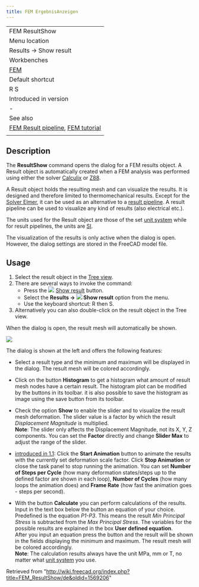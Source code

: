 ```yaml
---
title: FEM ErgebnisAnzeigen
---
```

|  |
| --- |
| FEM ResultShow |
| Menu location |
| Results → Show result |
| Workbenches |
| [FEM](/FEM_Workbench "FEM Workbench") |
| Default shortcut |
| R S |
| Introduced in version |
| - |
| See also |
| [FEM Result pipeline](/FEM_PostPipelineFromResult "FEM PostPipelineFromResult"), [FEM tutorial](/FEM_tutorial "FEM tutorial") |
|  |

## Description

The **ResultShow** command opens the dialog for a FEM results object. A Result object is automatically created when a FEM analysis was performed using either the solver [Calculix](/FEM_SolverCalculixCxxtools "FEM SolverCalculixCxxtools") or [Z88](/FEM_SolverZ88 "FEM SolverZ88").

A Result object holds the resulting mesh and can visualize the results. It is designed and therefore limited to thermomechanical results. Except for the [Solver Elmer](/FEM_SolverElmer "FEM SolverElmer"), it can be used as an alternative to a [result pipeline](/FEM_PostPipelineFromResult "FEM PostPipelineFromResult"). A result pipeline can be used to visualize any kind of results (also electrical etc.).

The units used for the Result object are those of the set [unit system](/Preferences_Editor#Units "Preferences Editor") while for result pipelines, the units are [SI](https://en.wikipedia.org/wiki/International_System_of_Units).

The visualization of the results is only active when the dialog is open. However, the dialog settings are stored in the FreeCAD model file.

## Usage

1. Select the result object in the [Tree view](/Tree_view "Tree view").
2. There are several ways to invoke the command:
   * Press the ![](/images/FEM_ResultShow.svg) [Show result](/FEM_ResultShow "FEM ResultShow") button.
   * Select the **Results → ![](/images/FEM_ResultShow.svg) Show result** option from the menu.
   * Use the keyboard shortcut: R then S.
3. Alternatively you can also double-click on the result object in the Tree view.

When the dialog is open, the result mesh will automatically be shown.

![](/images/FEM_Result-Object-Dialog.png)

The dialog is shown at the left and offers the following features:

* Select a result type and the minimum and maximum will be displayed in the dialog. The result mesh will be colored accordingly.

* Click on the button **Histogram** to get a histogram what amount of result mesh nodes have a certain result. The histogram plot can be modified by the buttons in its toolbar. it is also possible to save the histogram as image using the save button from its toolbar.

* Check the option **Show** to enable the slider and to visualize the result mesh deformation. The slider value is a factor by which the result *Displacement Magnitude* is multiplied.  
  **Note**: The slider only affects the Displacement Magnitude, not its X, Y, Z components. You can set the **Factor** directly and change **Slider Max** to adjust the range of the slider.

* [introduced in 1.1](/Release_notes_1.1 "Release notes 1.1"): Click the **Start Animation** button to animate the results with the currently set deformation scale factor. Click **Stop Animation** or close the task panel to stop running the animation. You can set **Number of Steps per Cycle** (how many deformation states/steps up to the defined factor are shown in each loop), **Number of Cycles** (how many loops the animation does) and **Frame Rate** (how fast the animation goes - steps per second).

* With the button **Calculate** you can perform calculations of the results. Input in the text box below the button an equation of your choice. Predefined is the equation *P1-P3*. This means the result *Min Principal Stress* is subtracted from the *Max Principal Stress*. The variables for the possible results are explained in the box **User defined equation**.  
  After you input an equation press the button and the result will be shown in the fields displaying the minimum and maximum. The result mesh will be colored accordingly.  
  **Note**: The calculation results always have the unit MPa, mm or T, no matter what [unit system](/Preferences_Editor#Units "Preferences Editor") you use.

Retrieved from "<http://wiki.freecad.org/index.php?title=FEM_ResultShow/de&oldid=1569206>"